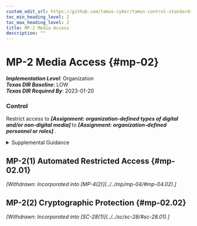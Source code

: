 ```yaml
---
custom_edit_url: https://github.com/tamus-cyber/tamus-control-standards/tree/main/content/tamus.edu/TAMUS_profile.xml
toc_min_heading_level: 2
toc_max_heading_level: 2
title: MP-2 Media Access
description: ""
---
```


# MP-2 Media Access {#mp-02}

_**Implementation Level**_: Organization\
_**Texas DIR Baseline**_: LOW\
_**Texas DIR Required By**_: 2023-01-20

### Control

Restrict access to <strong title="mp-2_prm_1"> <em>[Assignment: organization-defined types of digital and/or non-digital media]</em> </strong> to <strong title="mp-2_prm_2"> <em>[Assignment: organization-defined personnel or roles]</em> </strong>.

<details>
  <summary>Supplemental Guidance</summary>

System media includes digital and non-digital media. Digital media includes flash drives, diskettes, magnetic tapes, external or removable hard disk drives (e.g., solid state, magnetic), compact discs, and digital versatile discs. Non-digital media includes paper and microfilm. Denying access to patient medical records in a community hospital unless the individuals seeking access to such records are authorized healthcare providers is an example of restricting access to non-digital media. Limiting access to the design specifications stored on compact discs in the media library to individuals on the system development team is an example of restricting access to digital media.

</details>

## MP-2(1) Automated Restricted Access {#mp-02.01}


<prop xmlns="http://csrc.nist.gov/ns/oscal/1.0" name="status" value="withdrawn">
               <em>[Withdrawn: Incorporated into [MP-4(2)](../../mp/mp-04/#mp-04.02).]</em>
            </prop>
            

## MP-2(2) Cryptographic Protection {#mp-02.02}


<prop xmlns="http://csrc.nist.gov/ns/oscal/1.0" name="status" value="withdrawn">
               <em>[Withdrawn: Incorporated into [SC-28(1)](../../sc/sc-28/#sc-28.01).]</em>
            </prop>
            

